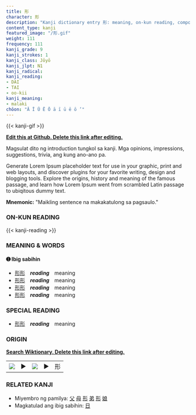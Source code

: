 ```yaml
---
title: 形
character: 形
description: "Kanji dictionary entry 形: meaning, on-kun reading, compounds, origin, related kanji"
content_type: kanji
featured_image: "/形.gif"
weight: 111
frequency: 111
kanji_grade: 9
kanji_strokes: 1
kanji_class: Jōyō
kanji_jlpt: N1
kanji_radical: 
kanji_reading: 
- DAI
- TAI
- oo-kii
kanji_meaning:
- malaki
chōon: "Ā Ī Ū Ē Ō ā ī ū ē ō ’"
---
```

[//]: # (Don't edit the line below. Kanji animated GIF code is automatically generated.)
{{< kanji-gif >}}

[//]: # (Edit below this line.)

**[Edit this at Github. Delete this link after editing.](https://github.com/tim0g/tim/tree/main/content/kanji/形/index.md)**

Magsulat dito ng introduction tungkol sa kanji. Mga opinions, impressions, suggestions, trivia, ang kung ano-ano pa.

Generate Lorem Ipsum placeholder text for use in your graphic, print and web layouts, and discover plugins for your favorite writing, design and blogging tools. Explore the origins, history and meaning of the famous passage, and learn how Lorem Ipsum went from scrambled Latin passage to ubiqitous dummy text.
 
**Mnemonic:** "Maikling sentence na makakatulong sa pagsaulo."

### ON-KUN READING

[//]: # (Don't edit the line below. ON-KUN READING code is automatically generated.)
{{< kanji-reading >}}

### MEANING & WORDS

#### ➊ **Ibig sabihin**
  - [形](../形)[形](../形)　***reading***　meaning
  - [形](../形)[形](../形)　***reading***　meaning
  - [形](../形)[形](../形)　***reading***　meaning
  - [形](../形)[形](../形)　***reading***　meaning

### SPECIAL READING
  - [形](../形)[形](../形)　***reading***　meaning

### ORIGIN

**[Search Wiktionary. Delete this link after editing.](https://wiktionary.org/wiki/形)**
<table class="kanji-table"><tr><td>
<img src="60px-形-bronze.svg.png">
</td><td>▶</td><td>
<img src="60px-形-oracle.svg.png">
</td><td>▶</td>
<td class="kanji-origin">形</td>
</tr></table>

### RELATED KANJI
- Miyembro ng pamilya: [父](../父) [母](../母) [形](../形) [弟](../弟) [形](../形) [娘](../娘)
- Magkatulad ang ibig sabihin: [日](../日)
